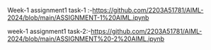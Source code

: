Week-1 assignment1 task-1 :-https://github.com/2203A51781/AIML-2024/blob/main/ASSIGNMENT-1%20AIML.ipynb

week-1 assignment1 task-2:-https://github.com/2203A51781/AIML-2024/blob/main/ASSIGNMENT%20-2%20AIML.ipynb


